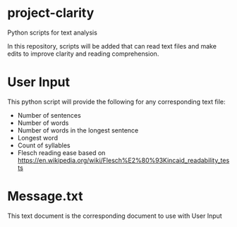 # project-clarity
Python scripts for text analysis

In this repository, scripts will be added that can read text files and make edits to improve clarity and reading comprehension.

# User Input
This python script will provide the following for any corresponding text file:
- Number of sentences
- Number of words
- Number of words in the longest sentence
- Longest word
- Count of syllables
- Flesch reading ease based on https://en.wikipedia.org/wiki/Flesch%E2%80%93Kincaid_readability_tests

# Message.txt
This text document is the corresponding document to use with User Input
